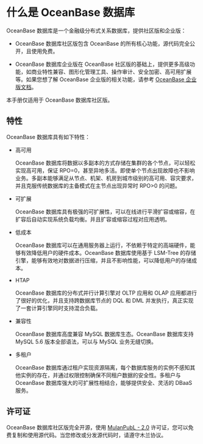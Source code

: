 什么是 OceanBase 数据库 
======================================



OceanBase 数据库是一个金融级分布式关系数据库，提供社区版和企业版：

* OceanBase 数据库社区版包含 OceanBase 的所有核心功能，源代码完全公开，且使用免费。

  

* OceanBase 数据库企业版在 OceanBase 社区版的基础上，提供更多高级功能，如商业特性兼容、图形化管理工具、操作审计、安全加密、高可用扩展等。如果您想了解 OceanBase 企业版的相关功能，请参考 [OceanBase 企业版文档](https://www.oceanbase.com/docs)。

  




本手册仅适用于 OceanBase 数据库社区版。

特性 
-----------------------

OceanBase 数据库具有如下特性：

* 高可用

  OceanBase 数据库将数据以多副本的方式存储在集群的各个节点，可以轻松实现高可用，保证 RPO=0，甚至异地多活。即使单个节点出现故障也不影响业务。多副本能够满足从节点、机架、机房到城市级别的高可用、容灾要求，并且克服传统数据库的主备模式在主节点出现异常时 RPO\>0 的问题。
  

* 可扩展

  OceanBase 数据库具有极强的可扩展性，可以在线进行平滑扩容或缩容，在扩容后自动实现系统负载均衡。并且扩容或缩容过程对应用透明。
  

* 低成本

  OceanBase 数据库可以在通用服务器上运行，不依赖于特定的高端硬件，能够有效降低用户的硬件成本。OceanBase 数据库使用基于 LSM-Tree 的存储引擎，能够有效地对数据进行压缩，并且不影响性能，可以降低用户的存储成本。
  

* HTAP

  OceanBase 数据库的分布式并行计算引擎对 OLTP 应用和 OLAP 应用都进行了很好的优化，并且支持跨数据库节点的 DQL 和 DML 并发执行，真正实现了一套计算引擎同时支持混合负载。
  

* 兼容性

  OceanBase 数据库高度兼容 MySQL 数据库生态。OceanBase 数据库支持 MySQL 5.6 版本全部语法，可以与 MySQL 业务无缝切换。
  

* 多租户

  OceanBase 数据库通过租户实现资源隔离，每个数据库服务的实例不感知其他实例的存在，并通过权限控制确保不同租户数据的安全性。多租户与 OceanBase 数据库强大的可扩展性相结合，能够提供安全、灵活的 DBaaS 服务。
  




许可证 
------------------------

OceanBase 数据库社区版完全开源，使用 [MulanPubL - 2.0](http://license.coscl.org.cn/MulanPubL-2.0/index.html) 许可证，您可以免费复制和使用源代码。当您修改或分发源代码时，请遵守木兰协议。

